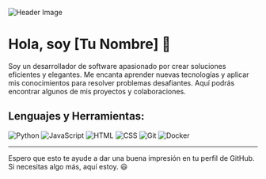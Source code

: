 ![Header Image](https://via.placeholder.com/1200x300)

# Hola, soy [Tu Nombre] 👋

Soy un desarrollador de software apasionado por crear soluciones eficientes y elegantes. Me encanta aprender nuevas tecnologías y aplicar mis conocimientos para resolver problemas desafiantes. Aquí podrás encontrar algunos de mis proyectos y colaboraciones.

## Lenguajes y Herramientas:

![Python](https://img.shields.io/badge/Python-3776AB?style=for-the-badge&logo=python&logoColor=white)
![JavaScript](https://img.shields.io/badge/JavaScript-F7DF1E?style=for-the-badge&logo=javascript&logoColor=black)
![HTML](https://img.shields.io/badge/HTML5-E34F26?style=for-the-badge&logo=html5&logoColor=white)
![CSS](https://img.shields.io/badge/CSS3-1572B6?style=for-the-badge&logo=css3&logoColor=white)
![Git](https://img.shields.io/badge/Git-F05032?style=for-the-badge&logo=git&logoColor=white)
![Docker](https://img.shields.io/badge/Docker-2496ED?style=for-the-badge&logo=docker&logoColor=white)

---

Espero que esto te ayude a dar una buena impresión en tu perfil de GitHub. Si necesitas algo más, aquí estoy. 😃
